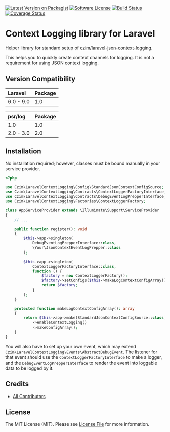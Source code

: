 [![Latest Version on Packagist][ico-version]][link-packagist]
[![Software License][ico-license]](LICENSE.md)
[![Build Status](https://travis-ci.org/czim/laravel-context-log-library.svg?branch=master)](https://travis-ci.org/czim/laravel-context-log-library)
[![Coverage Status](https://coveralls.io/repos/github/czim/laravel-context-log-library/badge.svg?branch=master)](https://coveralls.io/github/czim/laravel-context-log-library?branch=master)


# Context Logging library for Laravel

Helper library for standard setup of [czim/laravel-json-context-logging](https://github.com/czim/laravel-json-context-logging).

This helps you to quickly create context channels for logging.
It is not a requirement for using JSON context logging.

## Version Compatibility

 Laravel             | Package
:--------------------|:--------
 6.0 - 9.0           | 1.0

psr/log             | Package
:--------------------|:--------
1.0                  | 1.0
2.0 - 3.0            | 2.0


## Installation

No installation required; however, classes must be bound manually in your service provider.

```php
<?php

use Czim\LaravelContextLogging\Config\StandardJsonContextConfigSource;
use Czim\LaravelContextLogging\Contracts\ContextLoggerFactoryInterface;
use Czim\LaravelContextLogging\Contracts\DebugEventLogPrepperInterface;
use Czim\LaravelContextLogging\Factories\ContextLoggerFactory;

class AppServiceProvider extends \Illuminate\Support\ServiceProvider
{
    // ...

    public function register(): void
    {
        $this->app->singleton(
            DebugEventLogPrepperInterface::class,
            \Your\JsonContextEventLogPrepper::class
        );

        $this->app->singleton(
            ContextLoggerFactoryInterface::class,
            function () {
                $factory = new ContextLoggerFactory();
                $factory->setConfigs($this->makeLogContextConfigArray());
                return $factory;
            }
        );
    }

    protected function makeLogContextConfigArray(): array
    {
        return $this->app->make(StandardJsonContextConfigSource::class)
            ->enableContextLogging()
            ->makeConfigArray();
    }
}
```

You will also have to set up your own event, which may extend ` Czim\LaravelContextLogging\Events\AbstractDebugEvent`.
The listener for that event should use the `ContextLoggerFactoryInterface` to make a logger,
and the `DebugEventLogPrepperInterface` to render the event into loggable data to be logged by it.



## Credits

- [All Contributors][link-contributors]

## License

The MIT License (MIT). Please see [License File](LICENSE.md) for more information.

[ico-version]: https://img.shields.io/packagist/v/czim/laravel-context-log-library.svg?style=flat-square
[ico-license]: https://img.shields.io/badge/license-MIT-brightgreen.svg?style=flat-square
[ico-downloads]: https://img.shields.io/packagist/dt/czim/laravel-context-log-library.svg?style=flat-square

[link-packagist]: https://packagist.org/packages/czim/laravel-context-log-library
[link-downloads]: https://packagist.org/packages/czim/laravel-context-log-library
[link-author]: https://github.com/czim
[link-contributors]: ../../contributors
